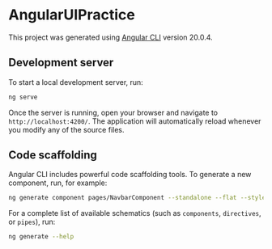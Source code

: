 # AngularUIPractice

This project was generated using [Angular CLI](https://github.com/angular/angular-cli) version 20.0.4.

## Development server

To start a local development server, run:

```bash
ng serve
```

Once the server is running, open your browser and navigate to `http://localhost:4200/`. The application will automatically reload whenever you modify any of the source files.

## Code scaffolding

Angular CLI includes powerful code scaffolding tools. To generate a new component, run, for example:

```bash
ng generate component pages/NavbarComponent --standalone --flat --style=scss
```

For a complete list of available schematics (such as `components`, `directives`, or `pipes`), run:

```bash
ng generate --help
```
